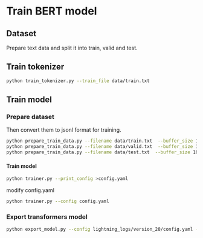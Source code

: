 # Train BERT model

## Dataset

Prepare text data and split it into train, valid and test.

## Train tokenizer

```sh
python train_tokenizer.py --train_file data/train.txt
```

## Train model

### Prepare dataset

 Then convert them to jsonl format for training.

```sh
python prepare_train_data.py --filename data/train.txt  --buffer_size 10000 >data/train.jsonl
python prepare_train_data.py --filename data/valid.txt  --buffer_size 10000 >data/valid.jsonl
python prepare_train_data.py --filename data/test.txt  --buffer_size 10000 >data/test.jsonl
```

#### Train model

```sh
python trainer.py --print_config >config.yaml
```

modify config.yaml

```sh
python trainer.py --config config.yaml
```

### Export transformers model

```sh
python export_model.py --config lightning_logs/version_20/config.yaml --ckpt_path lightning_logs/version_20/checkpoints/epoch\=18-step\=949.ckpt --output_dir model
```